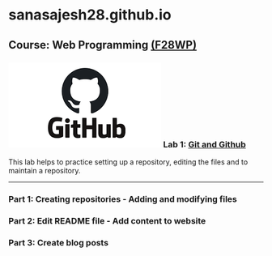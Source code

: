 # sanasajesh28.github.io
## Course: Web Programming [(F28WP)](http://www.macs.hw.ac.uk/students/cs/courses/f28wp-web-programming/)
### ![GitHub](images/git_img.png) Lab 1: [Git and Github](https://sanasajesh28.github.io/) 
This lab helps to practice setting up a repository, editing the files and to maintain a repository.
***
### Part 1: Creating repositories - Adding and modifying files
### Part 2: Edit README file - Add content to website
### Part 3: Create blog posts
